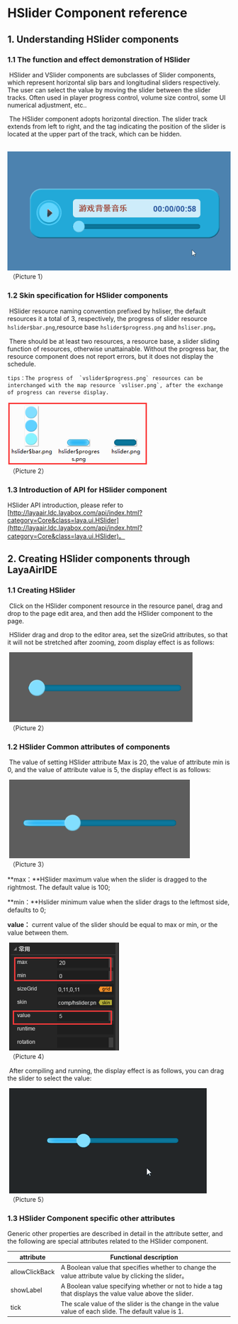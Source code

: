 # HSlider Component reference



## 1. Understanding HSlider components

### 1.1 The function and effect demonstration of HSlider

​	HSlider and VSlider components are subclasses of Slider components, which represent horizontal slip bars and longitudinal sliders respectively. The user can select the value by moving the slider between the slider tracks. Often used in player progress control, volume size control, some UI numerical adjustment, etc..

​      The HSlider component adopts horizontal direction. The slider track extends from left to right, and the tag indicating the position of the slider is located at the upper part of the track, which can be hidden.

​      ![图片1.gif](img/1.gif)<br/>
​    （Picture 1）



### 1.2 Skin specification for HSlider components

​	HSlider resource naming convention prefixed by hsliser, the default resources it a total of 3, respectively, the progress of slider resource `hslider$bar.png`,resource base `hslider$progress.png` and `hsliser.png`。

​	There should be at least two resources, a resource base, a slider sliding function of resources, otherwise unattainable. Without the progress bar, the resource component does not report errors, but it does not display the schedule.

 	tips：The progress of  `vslider$progress.png` resources can be interchanged with the map resource `vsliser.png`, after the exchange of progress can reverse display.

![图片0.png](img/1.png)<br/>
​    （Picture 2）



### 1.3 Introduction of API for HSlider component

HSlider API introduction, please refer to [http://layaair.ldc.layabox.com/api/index.html?category=Core&class=laya.ui.HSlider](http://layaair.ldc.layabox.com/api/index.html?category=Core&class=laya.ui.HSlider)。



## 2. Creating HSlider components through LayaAirIDE

### 1.1 Creating HSlider

​        Click on the HSlider component resource in the resource panel, drag and drop to the page edit area, and then add the HSlider component to the page.

​       HSlider drag and drop to the editor area, set the sizeGrid attributes, so that it will not be stretched after zooming, zoom display effect is as follows:

​        ![图片2.png](img/2.png)<br/>
​    （Picture 2）

### 1.2 HSlider Common attributes of components

​        The value of setting HSlider attribute Max is 20, the value of attribute min is 0, and the value of attribute value is 5, the display effect is as follows:

​        ![图片3.png](img/3.png)<br/>
​    （Picture 3）

**max：**HSlider maximum value when the slider is dragged to the rightmost. The default value is 100;

**min：**Hslider minimum value when the slider drags to the leftmost side, defaults to 0;

**value：** current value of the slider should be equal to max or min, or the value between them.

​        ![图片4.png](img/4.png)<br/>
​    （Picture 4）

​        After compiling and running, the display effect is as follows, you can drag the slider to select the value:

​        ![图片5.gif](img/5.gif)<br/>
​    （Picture 5）



### 1.3 HSlider Component specific other attributes

 Generic other properties are described in detail in the attribute setter, and the following are special attributes related to the HSlider component.

| **attribute**         | **Functional description**                          |
| -------------- | --------------------------------- |
| allowClickBack | A Boolean value that specifies whether to change the value attribute value by clicking the slider。  |
| showLabel      | A Boolean value specifying whether or not to hide a tag that displays the value value above the slider.     |
| tick           | The scale value of the slider is the change in the value value of each slide. The default value is 1. |

 
